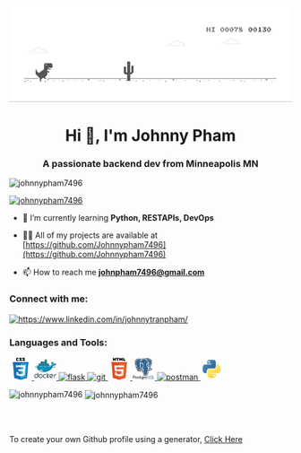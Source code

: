 
![image](https://github.com/Johnnypham7496/Dino/blob/main/dino.gif)
<p>

<h1 align="center">Hi 👋, I'm Johnny Pham</h1>
<h3 align="center">A passionate backend dev from Minneapolis MN</h3>

<p align="left"> <img src="https://komarev.com/ghpvc/?username=johnnypham7496&label=Profile%20views&color=0e75b6&style=flat" alt="johnnypham7496" /> </p>

<p align="left"> <a href="https://github.com/ryo-ma/github-profile-trophy"><img src="https://github-profile-trophy.vercel.app/?username=johnnypham7496" alt="johnnypham7496" /></a> </p>

- 🌱 I’m currently learning **Python, RESTAPIs, DevOps**

- 👨‍💻 All of my projects are available at [https://github.com/Johnnypham7496](https://github.com/Johnnypham7496)

- 📫 How to reach me **johnpham7496@gmail.com**

<h3 align="left">Connect with me:</h3>
<p align="left">
<a href="https://linkedin.com/in/https://www.linkedin.com/in/johnnytranpham/" target="blank"><img align="center" src="https://raw.githubusercontent.com/rahuldkjain/github-profile-readme-generator/master/src/images/icons/Social/linked-in-alt.svg" alt="https://www.linkedin.com/in/johnnytranpham/" height="30" width="40" /></a>
</p>

<h3 align="left">Languages and Tools:</h3>
<p align="left"> <a href="https://www.w3schools.com/css/" target="_blank" rel="noreferrer"> <img src="https://raw.githubusercontent.com/devicons/devicon/master/icons/css3/css3-original-wordmark.svg" alt="css3" width="40" height="40"/> </a> <a href="https://www.docker.com/" target="_blank" rel="noreferrer"> <img src="https://raw.githubusercontent.com/devicons/devicon/master/icons/docker/docker-original-wordmark.svg" alt="docker" width="40" height="40"/> </a> <a href="https://flask.palletsprojects.com/" target="_blank" rel="noreferrer"> <img src="https://www.vectorlogo.zone/logos/pocoo_flask/pocoo_flask-icon.svg" alt="flask" width="40" height="40"/> </a> <a href="https://git-scm.com/" target="_blank" rel="noreferrer"> <img src="https://www.vectorlogo.zone/logos/git-scm/git-scm-icon.svg" alt="git" width="40" height="40"/> </a> <a href="https://www.w3.org/html/" target="_blank" rel="noreferrer"> <img src="https://raw.githubusercontent.com/devicons/devicon/master/icons/html5/html5-original-wordmark.svg" alt="html5" width="40" height="40"/> </a> <a href="https://www.postgresql.org" target="_blank" rel="noreferrer"> <img src="https://raw.githubusercontent.com/devicons/devicon/master/icons/postgresql/postgresql-original-wordmark.svg" alt="postgresql" width="40" height="40"/> </a> <a href="https://postman.com" target="_blank" rel="noreferrer"> <img src="https://www.vectorlogo.zone/logos/getpostman/getpostman-icon.svg" alt="postman" width="40" height="40"/> </a> <a href="https://www.python.org" target="_blank" rel="noreferrer"> <img src="https://raw.githubusercontent.com/devicons/devicon/master/icons/python/python-original.svg" alt="python" width="40" height="40"/> </a> </p>

<p><img align="left" src="https://github-readme-stats.vercel.app/api/top-langs?username=johnnypham7496&show_icons=true&locale=en&layout=compact" alt="johnnypham7496" /></p>

<p>&nbsp;<img align="center" src="https://github-readme-stats.vercel.app/api?username=johnnypham7496&show_icons=true&locale=en" alt="johnnypham7496" /></p>

<br>
<br>

To create your own Github profile using a generator, [Click Here](https://rahuldkjain.github.io/gh-profile-readme-generator/)
</p>